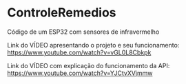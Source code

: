 # ControleRemedios
Código de um ESP32 com sensores de infravermelho

Link do VÍDEO apresentando o projeto e seu funcionamento: https://www.youtube.com/watch?v=vGL0L8Cbkpk

Link do VÍDEO com explicação do funcionamento da API: https://www.youtube.com/watch?v=YJCtvXVjmmw
